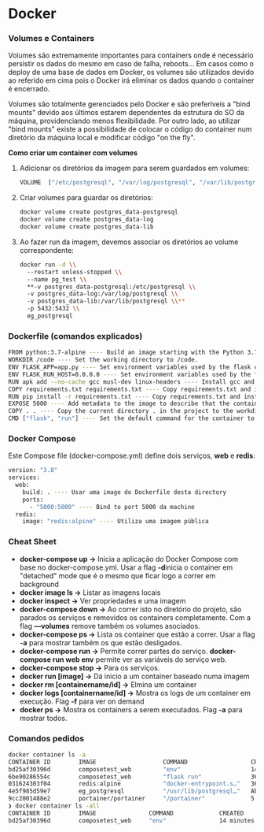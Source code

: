 # Docker

### Volumes e Containers

Volumes são extremamente importantes para containers onde é necessário persistir os dados do mesmo em caso de falha, reboots... Em casos como o deploy de uma base de dados em Docker, os volumes são utilizados devido ao referido em cima pois o Docker irá eliminar os dados quando o container é encerrado.

Volumes são totalmente gerenciados pelo Docker e são preferíveis a "bind mounts" devido aos últimos estarem dependentes da estrutura do SO da máquina, providenciando menos flexibilidade. Por outro lado, ao utilizar "bind mounts" existe a possibilidade de colocar o código do container num diretório da máquina local e modificar código "on the fly".

**Como criar um container com volumes**

1.  Adicionar os diretórios da imagem para serem guardados em volumes:

    ```bash
    VOLUME  ["/etc/postgresql", "/var/log/postgresql", "/var/lib/postgresql"]

    ```

2.  Criar volumes para guardar os diretórios:

    ```bash
    docker volume create postgres_data-postgresql
    docker volume create postgres_data-log
    docker volume create postgres_data-lib

    ```

3.  Ao fazer run da imagem, devemos associar os diretórios ao volume correspondente:

    ```bash
    docker run -d \\
      --restart unless-stopped \\
      --name pg_test \\
      **-v postgres_data-postgresql:/etc/postgresql \\
      -v postgres_data-log:/var/log/postgresql \\
      -v postgres_data-lib:/var/lib/postgresql \\**
      -p 5432:5432 \\
      eg_postgresql

    ```

### Dockerfile (comandos explicados)

```bash
FROM python:3.7-alpine ---- Build an image starting with the Python 3.7 image.
WORKDIR /code ---- Set the working directory to /code.
ENV FLASK_APP=app.py ---- Set environment variables used by the flask command.
ENV FLASK_RUN_HOST=0.0.0.0 ---- Set environment variables used by the flask command.
RUN apk add --no-cache gcc musl-dev linux-headers ---- Install gcc and other dependencies
COPY requirements.txt requirements.txt ---- Copy requirements.txt and install the Python dependencies.
RUN pip install -r requirements.txt ---- Copy requirements.txt and install the Python dependencies.
EXPOSE 5000 ---- Add metadata to the image to describe that the container is listening on port 5000
COPY . . ---- Copy the current directory . in the project to the workdir . in the image.
CMD ["flask", "run"] ---- Set the default command for the container to flask run

```

### Docker Compose

Este Compose file (docker-compose.yml) define dois serviços, **web** e **redis**:

```bash
version: "3.8"
services:
  web:
    build: . ---- Usar uma image do Dockerfile desta directory
    ports:
      - "5000:5000" ---- Bind to port 5000 da machine
  redis:
    image: "redis:alpine" ---- Utiliza uma imagem pública

```

### Cheat Sheet

-   **docker-compose up →** Inicia a aplicação do Docker Compose com base no docker-compose.yml. Usar a flag **-d**inicia o container em "detached" mode que é o mesmo que ficar logo a correr em background
-   **docker image ls →** Listar as imagens locais
-   **docker inspect <tag or id> →** Ver propriedades e uma imagem
-   **docker-compose down →** Ao correr isto no diretório do projeto, são parados os serviços e removidos os containers completamente. Com a flag **—volumes** remove também os volumes asociados.
-   **docker-compose ps →** Lista os container que estão a correr. Usar a flag **-a** para mostrar também os que estão desligados.
-   **docker-compose run →** Permite correr partes do serviço. **docker-compose run web env** permite ver as variáveis do serviço web.
-   **docker-compose stop →** Para os serviços.
-   **docker run [image] →** Dá inicio a um container baseado numa imagem
-   **docker rm [containername/id] →** Elmina um container
-   **docker logs [containername/id] →** Mostra os logs de um container em execução. Flag **-f** para ver on demand
-   **docker ps →** Mostra os containers a serem executados. Flag **-a** para mostrar todos.

### Comandos pedidos

```bash
docker container ls -a
CONTAINER ID        IMAGE                   COMMAND                  CREATED             STATUS                      PORTS                                                                                                        NAMES
bd25af30396d        composetest_web         "env"                    14 minutes ago      Exited (0) 14 minutes ago                                                                                                                composetest_web_run_2dcb585beff6
6be90286554c        composetest_web         "flask run"              36 minutes ago      Up 36 minutes               0.0.0.0:5000->5000/tcp                                                                                       composetest_web_1
031624303f04        redis:alpine            "docker-entrypoint.s…"   36 minutes ago      Up 36 minutes               6379/tcp                                                                                                     composetest_redis_1
4e5f985d59e7        eg_postgresql           "/usr/lib/postgresql…"   About an hour ago   Up About an hour            0.0.0.0:5432->5432/tcp                                                                                       pg_test
9cc2001488e2        portainer/portainer     "/portainer"             5 days ago          Up 2 hours                  0.0.0.0:8000->8000/tcp, 0.0.0.0:9000->9000/tcp                                                               portainer
❯ docker container ls -all
CONTAINER ID        IMAGE               COMMAND             CREATED             STATUS                      PORTS               NAMES
bd25af30396d        composetest_web     "env"               14 minutes ago      Exited (0) 14 minutes ago                       composetest_web_run_2dcb585beff6

```
